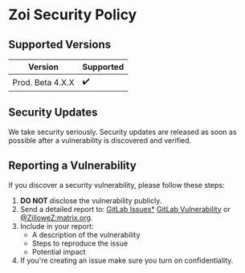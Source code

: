 # Zoi Security Policy

## Supported Versions

| Version          | Supported |
| ---------------- | --------- |
| Prod. Beta 4.X.X | ✔️        |

## Security Updates

We take security seriously. Security updates are released as soon as possible after a vulnerability is discovered and verified.

## Reporting a Vulnerability

If you discover a security vulnerability, please follow these steps:

1. **DO NOT** disclose the vulnerability publicly.
2. Send a detailed report to: [GitLab Issues\*](https://gitlab.com/Zillowe/Zillwen/Zusty/Zoi/-/issues/new) [GitLab Vulnerability](https://gitlab.com/Zillowe/Zillwen/Zusty/Zoi/-/security/vulnerabilities/new) or [@ZilloweZ:matrix.org](https://matrix.to/#/@ZilloweZ:matrix.org).
3. Include in your report:
   - A description of the vulnerability
   - Steps to reproduce the issue
   - Potential impact
4. If you're creating an issue make sure you turn on confidentiality.
